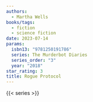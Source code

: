 ```yaml
---
authors:
  - Martha Wells
books/tags:
  - fiction
  - science fiction
date: 2023-07-14
params:
  isbn13: "9781250191786"
  series: The Murderbot Diaries
  series_order: "3"
  year: "2018"
star_rating: 3
title: Rogue Protocol
---
```


<!--more-->

{{< series >}}
